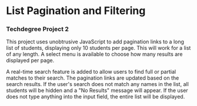# List Pagination and Filtering

### Techdegree Project 2

This project uses unobtrusive JavaScript to add pagination links to a long list of students, displaying only 10 students per page.
This will work for a list of any length.
A select menu is available to choose how many results are displayed per page.

A real-time search feature is added to allow users to find full or partial matches to their search.
The pagination links are updated based on the search results.
If the user's search does not match any names in the list, all students will be hidden and a "No Results" message will appear.
If the user does not type anything into the input field, the entire list will be displayed.
